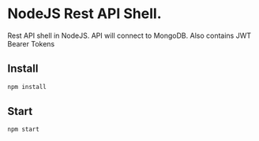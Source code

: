 # NodeJS Rest API Shell.

Rest API shell in NodeJS.  API will connect to MongoDB.
Also contains JWT Bearer Tokens

## Install
```sh
npm install
```

## Start 
```sh
npm start
```
